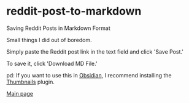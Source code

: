# reddit-post-to-markdown

Saving Reddit Posts in Markdown Format

Small things I did out of boredom.

Simply paste the Reddit post link in the text field and click 'Save Post.'

To save it, click 'Download MD File.'

pd: If you want to use this in [Obsidian](https://obsidian.md/), I recommend installing the [Thumbnails](https://obsidian.md/plugins?id=obsidian-thumbnails) plugin.

[Main page](https://lauta-dev.github.io/reddit-post-to-markdown/)
